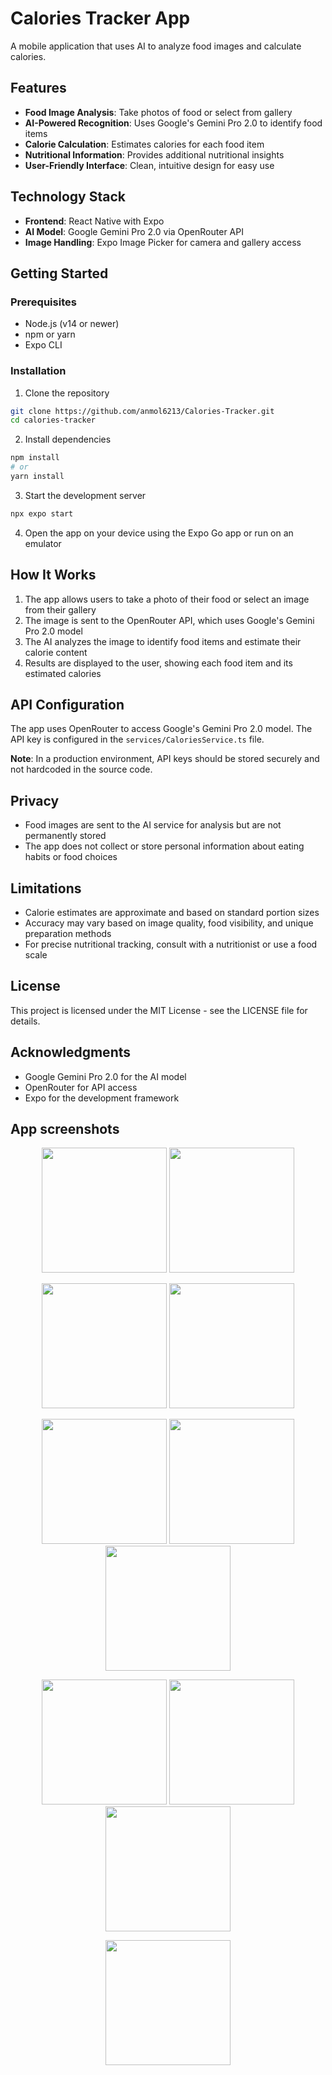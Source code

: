 # Calories Tracker App

A mobile application that uses AI to analyze food images and calculate calories.

## Features

- **Food Image Analysis**: Take photos of food or select from gallery
- **AI-Powered Recognition**: Uses Google's Gemini Pro 2.0 to identify food items
- **Calorie Calculation**: Estimates calories for each food item
- **Nutritional Information**: Provides additional nutritional insights
- **User-Friendly Interface**: Clean, intuitive design for easy use

## Technology Stack

- **Frontend**: React Native with Expo
- **AI Model**: Google Gemini Pro 2.0 via OpenRouter API
- **Image Handling**: Expo Image Picker for camera and gallery access

## Getting Started

### Prerequisites

- Node.js (v14 or newer)
- npm or yarn
- Expo CLI

### Installation

1. Clone the repository
```bash
git clone https://github.com/anmol6213/Calories-Tracker.git
cd calories-tracker
```

2. Install dependencies
```bash
npm install
# or
yarn install
```

3. Start the development server
```bash
npx expo start
```

4. Open the app on your device using the Expo Go app or run on an emulator

## How It Works

1. The app allows users to take a photo of their food or select an image from their gallery
2. The image is sent to the OpenRouter API, which uses Google's Gemini Pro 2.0 model
3. The AI analyzes the image to identify food items and estimate their calorie content
4. Results are displayed to the user, showing each food item and its estimated calories

## API Configuration

The app uses OpenRouter to access Google's Gemini Pro 2.0 model. The API key is configured in the `services/CaloriesService.ts` file.

**Note**: In a production environment, API keys should be stored securely and not hardcoded in the source code.

## Privacy

- Food images are sent to the AI service for analysis but are not permanently stored
- The app does not collect or store personal information about eating habits or food choices

## Limitations

- Calorie estimates are approximate and based on standard portion sizes
- Accuracy may vary based on image quality, food visibility, and unique preparation methods
- For precise nutritional tracking, consult with a nutritionist or use a food scale

## License

This project is licensed under the MIT License - see the LICENSE file for details.

## Acknowledgments

- Google Gemini Pro 2.0 for the AI model
- OpenRouter for API access
- Expo for the development framework

## App screenshots

<p align="center">
  <img src="https://github.com/user-attachments/assets/459ee355-2aef-4882-aac3-70d80999a595" width="200">
  <img src="https://github.com/user-attachments/assets/87494658-eee8-444f-98ba-c2b44de6ccf0" width="200">
</p>

<p align="center">
  <img src="https://github.com/user-attachments/assets/9d0df095-8872-4637-8113-852759d65776" width="200">
  <img src="https://github.com/user-attachments/assets/481f2643-d7e3-46ce-978d-36afe9d526b6" width="200">
</p>

<p align="center">
  <img src="https://github.com/user-attachments/assets/a9d8a9b4-5476-4e65-b962-a58127b38191" width="200">
  <img src="https://github.com/user-attachments/assets/35adfb09-5586-4acc-8e97-ccefbc32f424" width="200">
  <img src="https://github.com/user-attachments/assets/28cf63f8-3b23-4688-b4a9-54a2ec4f6b1a" width="200">
</p>

<p align="center">
  <img src="https://github.com/user-attachments/assets/cad2ad58-9d07-4e6b-9f15-8a4ec6bb289d" width="200">
  <img src="https://github.com/user-attachments/assets/7058a9f6-66f5-4e34-aee9-6e641379cac2" width="200">
  <img src="https://github.com/user-attachments/assets/a5215fb6-f3b5-4fa6-8939-fbdbe069877b" width="200">
</p>

<p align="center">
  <img src="https://github.com/user-attachments/assets/660d569c-f5c2-4e6e-8040-77798ba82b9e" width="200">
</p>

